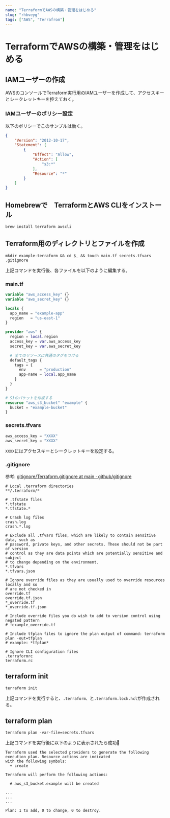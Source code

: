 ```yaml
---
name: "TerraformでAWSの構築・管理をはじめる"
slug: "rhbveyg"
tags: ["AWS", "Terrafrom"]
---
```


# TerraformでAWSの構築・管理をはじめる

## IAMユーザーの作成

AWSのコンソールでTerraform実行用のIAMユーザーを作成して、アクセスキーとシークレットキーを控えておく。

### IAMユーザーのポリシー設定

以下のポリシーでこのサンプルは動く。

```json
{
    "Version": "2012-10-17",
    "Statement": [
        {
            "Effect": "Allow",
            "Action": [
                "s3:*"
            ],
            "Resource": "*"
        }
    ]
}
```

## Homebrewで　TerraformとAWS CLIをインストール

```
brew install terraform awscli
```

## Terraform用のディレクトリとファイルを作成

```
mkdir example-terraform && cd $_ && touch main.tf secrets.tfvars .gitignore
```

上記コマンドを実行後、各ファイルを以下のように編集する。

### main.tf

```terraform
variable "aws_access_key" {}
variable "aws_secret_key" {}

locals {
  app_name = "example-app"
  region   = "us-east-1"
}

provider "aws" {
  region = local.region
  access_key = var.aws_access_key
  secret_key = var.aws_secret_key

  # 全てのリソースに共通のタグをつける
  default_tags {
    tags = {
      env      = "production"
      app-name = local.app_name
    }
  }
}

# S3のバケットを作成する
resource "aws_s3_bucket" "example" {
  bucket = "example-bucket"
}
```

### secrets.tfvars

```terraform
aws_access_key = "XXXX"
aws_secret_key = "XXXX"
```

`XXXX`にはアクセスキーとシークレットキーを設定する。

### .gitignore

参考: [gitignore/Terraform.gitignore at main · github/gitignore](https://github.com/github/gitignore/blob/main/Terraform.gitignore)

```
# Local .terraform directories
**/.terraform/*

# .tfstate files
*.tfstate
*.tfstate.*

# Crash log files
crash.log
crash.*.log

# Exclude all .tfvars files, which are likely to contain sensitive data, such as
# password, private keys, and other secrets. These should not be part of version 
# control as they are data points which are potentially sensitive and subject 
# to change depending on the environment.
*.tfvars
*.tfvars.json

# Ignore override files as they are usually used to override resources locally and so
# are not checked in
override.tf
override.tf.json
*_override.tf
*_override.tf.json

# Include override files you do wish to add to version control using negated pattern
# !example_override.tf

# Include tfplan files to ignore the plan output of command: terraform plan -out=tfplan
# example: *tfplan*

# Ignore CLI configuration files
.terraformrc
terraform.rc
```

## terraform init

```
terraform init
```

上記コマンドを実行すると、`.terraform、`と`.terraform.lock.hcl`が作成される。

## terraform plan

```
terraform plan -var-file=secrets.tfvars
```

上記コマンドを実行後に以下のように表示されたら成功🎉

```
Terraform used the selected providers to generate the following execution plan. Resource actions are indicated
with the following symbols:
  + create

Terraform will perform the following actions:

  # aws_s3_bucket.example will be created

...
...
...

Plan: 1 to add, 0 to change, 0 to destroy.
```
